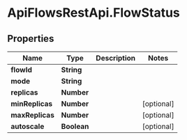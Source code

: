 # ApiFlowsRestApi.FlowStatus

## Properties
Name | Type | Description | Notes
------------ | ------------- | ------------- | -------------
**flowId** | **String** |  | 
**mode** | **String** |  | 
**replicas** | **Number** |  | 
**minReplicas** | **Number** |  | [optional] 
**maxReplicas** | **Number** |  | [optional] 
**autoscale** | **Boolean** |  | [optional] 



